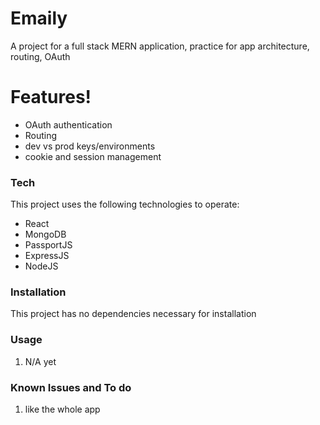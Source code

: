 # Emaily

A project for a full stack MERN application, practice for app architecture, routing, OAuth

# Features!

- OAuth authentication
- Routing
- dev vs prod keys/environments
- cookie and session management

### Tech

This project uses the following technologies to operate:

- React
- MongoDB
- PassportJS
- ExpressJS
- NodeJS

### Installation

This project has no dependencies necessary for installation

### Usage

1.  N/A yet

### Known Issues and To do

1.  like the whole app
